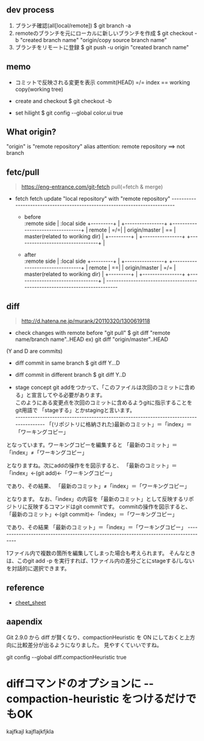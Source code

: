## dev process

1. ブランチ確認(all[local/remote])
   $ git branch -a
2. remoteのブランチを元にローカルに新しいブランチを作成
   $ git checkout -b "created branch name" "origin/copy source branch name"
3. ブランチをリモートに登録
   $ git push -u origin "created branch name"

## memo
* コミットで反映される変更を表示
  commit(HEAD) =/=  index == working copy(working tree)

* create and checkout
  $ git checkout -b <branch>

* set hilight
  $ git config --global color.ui true

## What origin?
"origin" is "remote repository" alias
 attention: remote repository ==> not branch

## fetc/pull
> <https://eng-entrance.com/git-fetch>
pull(=fetch & merge)


* fetch
  fetch update "local repository" with "remote repository"
  \---------------------------------------------------------------------------
  * before  
  :remote side   | :local side
  +---------+    | +----------------+    +---------------------------------+
  | remote  | =/=| | origin/master  | == | master(related to woriking dir) |
  +---------+    | +----------------+    +---------------------------------+
                 |

  * after  
  :remote side  | :local side
  +---------+   | +----------------+     +---------------------------------+
  | remote  | ==| | origin/master  | =/= | master(related to woriking dir) |
  +---------+   | +----------------+     +---------------------------------+
                |
  \---------------------------------------------------------------------------

## diff
> <http://d.hatena.ne.jp/murank/20110320/1300619118>
* check changes with remote before "git pull"
  $ git diff "remote name/branch name"..HEAD
  ex) git diff "origin/master"..HEAD


(Y and D are commits)
* diff commit in same branch
  $ git diff Y...D
* diff commit in different branch
  $ git diff Y..D

* stage concept
git addをつかって、「このファイルは次回のコミットに含める」と宣言してやる必要があります。  
このようにある変更点を次回のコミットに含めるようgitに指示することをgit用語で 「stageする」とかstagingと言います。  
\--------------------------------------------------------------------------------------
「(リポジトリに格納された)最新のコミット」＝「index」＝「ワーキングコピー」

となっています。ワーキングコピーを編集すると
「最新のコミット」＝「index」≠「ワーキングコピー」

となりますね。次にaddの操作をを図示すると、
「最新のコミット」＝「index」←(git add)←「ワーキングコピー」

であり、その結果、
「最新のコミット」≠「index」＝「ワーキングコピー」

となります。
なお、「index」の内容を「最新のコミット」として反映するリポジトリに反映するコマンドはgit commitです。
commitの操作を図示すると、
「最新のコミット」←(git commit)←「index」＝「ワーキングコピー」

であり、その結果
「最新のコミット」＝「index」＝「ワーキングコピー」
\--------------------------------------------------------------------------------------

1ファイル内で複数の箇所を編集してしまった場合も考えられます。
そんなときは、このgit add -p を実行すれば、1ファイル内の差分ごとにstageする/しないを対話的に選択できます。



## reference
* [cheet_sheet](https://qiita.com/shibukk/items/8c9362a5bd399b9c56be)


## aapendix
Git 2.9.0 から diff が賢くなり、compactionHeuristic を ON にしておくと上方向に比較差分が出るようになりました。
見やすくていいですね。

git config --global diff.compactionHeuristic true
# diffコマンドのオプションに --compaction-heuristic をつけるだけでもOK

kajfkajl
kajflajkfjkla
